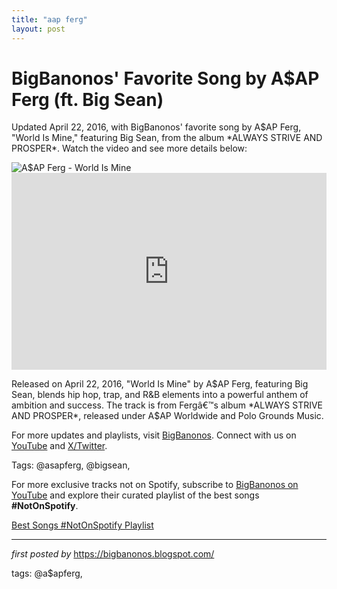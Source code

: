 ```yaml
---
title: "aap ferg"
layout: post
---
```

<!-- Post Title -->
<h1 >BigBanonos' Favorite Song by A$AP Ferg (ft. Big Sean)</h1> <!-- Introductory Text -->
<p >Updated April 22, 2016, with BigBanonos' favorite song by A$AP Ferg, "World Is Mine," featuring Big Sean, from the album *ALWAYS STRIVE AND PROSPER*. Watch the video and see more details below:</p> <!-- Featured Image -->
<div > <img src="https://image-cdn.hypb.st/https%3A%2F%2Fhypebeast.com%2Fimage%2F2018%2F04%2Fasap-ferg-big-sean-world-is-mine-2-tww.jpg?w=1080&cbr=1&q=90&fit=max" alt="A$AP Ferg - World Is Mine" />
</div> <!-- YouTube Video Embed -->
<div > <iframe width="100%" height="315" src="https://www.youtube.com/embed/siBeCSdZ1OU" title="FERG - World Is Mine (Official Video) ft. Big Sean" frameborder="0" allow="accelerometer; autoplay; clipboard-write; encrypted-media; gyroscope; picture-in-picture; web-share" referrerpolicy="strict-origin-when-cross-origin" allowfullscreen></iframe>
</div> <!-- Song Information -->
<div > <p>Released on April 22, 2016, "World Is Mine" by A$AP Ferg, featuring Big Sean, blends hip hop, trap, and R&B elements into a powerful anthem of ambition and success. The track is from Fergâ€™s album *ALWAYS STRIVE AND PROSPER*, released under A$AP Worldwide and Polo Grounds Music.</p>
</div> <!-- Footer Links -->
<div > <p>For more updates and playlists, visit <a href="https://bigbanonos.blogspot.com/" target="_blank">BigBanonos</a>. Connect with us on <a href="https://www.youtube.com/@BigBanonos" target="_blank">YouTube</a> and <a href="https://x.com/bigbanonos" target="_blank">X/Twitter</a>.</p>
</div> <!-- Tags -->
<p >Tags: @asapferg, @bigsean,</p>


<!--Subscribe and Playlist Links-->
<div>
    <p>For more exclusive tracks not on Spotify, subscribe to <a href="https://www.youtube.com/@BigBanonos" target="_blank">BigBanonos on YouTube</a> and explore their curated playlist of the best songs <strong>#NotOnSpotify</strong>.</p>
    <p><a href="https://www.youtube.com/playlist?list=PLtuNtuTatqI0kFahUCbtbfenC_ET5O_tr" target="_blank">Best Songs #NotOnSpotify Playlist<br /></a></p></div>

<hr />

<p><em>first posted by</em> <a href="https://bigbanonos.blogspot.com/" rel="noopener" target="_new">https://bigbanonos.blogspot.com/</a></p>

<p>tags: @a$apferg,</p>
